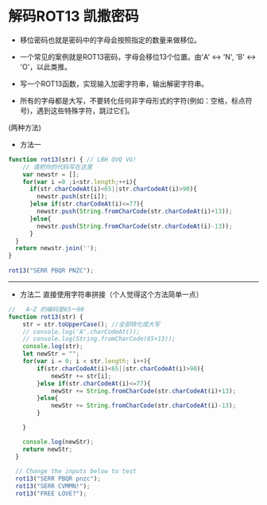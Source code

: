 <!--
 * @Description: 解码ROT13 凯撒密码
 * @Version: 2.0
 * @Autor: fengjiao
 * @Date: 2020-07-23 19:16:00
 * @LastEditors: fengjiao
 * @LastEditTime: 2020-07-23 19:21:42
--> 
# 解码ROT13 凯撒密码


- 移位密码也就是密码中的字母会按照指定的数量来做移位。

- 一个常见的案例就是ROT13密码，字母会移位13个位置。由'A' ↔ 'N', 'B' ↔ 'O'，以此类推。

- 写一个ROT13函数，实现输入加密字符串，输出解密字符串。

- 所有的字母都是大写，不要转化任何非字母形式的字符(例如：空格，标点符号)，遇到这些特殊字符，跳过它们。

(两种方法)

- 方法一
```js
function rot13(str) { // LBH QVQ VG!
    // 请把你的代码写在这里
    var newstr = [];
    for(var i =0 ;i<str.length;++i){
      if(str.charCodeAt(i)<65||str.charCodeAt(i)>90){
        newstr.push(str[i]);
      }else if(str.charCodeAt(i)<=77){
        newstr.push(String.fromCharCode(str.charCodeAt(i)+13));
      }else{
        newstr.push(String.fromCharCode(str.charCodeAt(i)-13));
      }
  }
  return newstr.join('');
}
 
rot13("SERR PBQR PNZC"); 
```
---------------
- 方法二
  直接使用字符串拼接（个人觉得这个方法简单一点）
```js
//   A~Z 的编码是65～90
function rot13(str) { 
    str = str.toUpperCase(); //全部转化成大写
    // console.log('A'.charCodeAt()); 
    // console.log(String.fromCharCode(65+13));
    console.log(str);
    let newStr = "";
    for(var i = 0; i < str.length; i++){
        if(str.charCodeAt(i)<65||str.charCodeAt(i)>90){
            newStr += str[i];
        }else if(str.charCodeAt(i)<=77){
            newStr += String.fromCharCode(str.charCodeAt(i)+13);
        }else{
            newStr += String.fromCharCode(str.charCodeAt(i)-13);
        }

    }

    console.log(newStr);
    return newStr;
  }
  
  // Change the inputs below to test
  rot13("SERR PBQR pnzc");
  rot13("SERR CVMMN!");
  rot13("FREE LOVE?");
  ```
